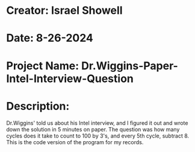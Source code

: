 # Creator: Israel Showell
# Date: 8-26-2024
# Project Name: Dr.Wiggins-Paper-Intel-Interview-Question
# Description:
Dr.Wiggins' told us about his Intel interview, and I figured it out and wrote down the solution in 5 minutes on paper. The question was how many cycles does it take to count to 100 by 3's, and every 5th cycle, subtract 8. This is the code version of the program for my records.

